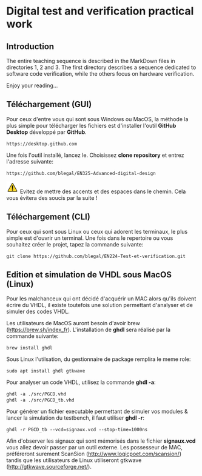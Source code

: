 # Digital test and verification practical work

## Introduction

The entire teaching sequence is described in the MarkDown files in directories 1, 2 and 3. The first directory describes a sequence dedicated to software code verification, while the others focus on hardware verification.

Enjoy your reading...


## Téléchargement (GUI)

Pour ceux d'entre vous qui sont sous Windows ou MacOS, la méthode la plus simple pour télécharger les fichiers est d'installer l'outil **GitHub Desktop** développé par **GitHub**.

```
https://desktop.github.com
```

Une fois l'outil installé, lancez le. Choisissez **clone repository** et entrez l'adresse suivante:

```
https://github.com/blegal/EN325-Advanced-digital-design
```

![alt text](./icons/warning.png) Evitez de mettre des accents et des espaces dans le chemin. Cela vous évitera des soucis par la suite !


## Téléchargement (CLI)

Pour ceux qui sont sous Linux ou ceux qui adorent les terminaux, le plus simple est d'ouvrir un terminal. Une fois dans le repertoire ou vous souhaitez créer le projet, tapez la commande suivante:

```
git clone https://github.com/blegal/EN224-Test-et-verification.git
```

## Edition et simulation de VHDL sous MacOS (Linux)

Pour les malchanceux qui ont décidé d'acquérir un MAC alors qu'ils doivent écrire du VHDL, il existe toutefois une solution permettant d'analyser et de simuler des codes VHDL.

Les utilisateurs de MacOS auront besoin d'avoir brew (https://brew.sh/index_fr). L'installation de **ghdl** sera réalisé par la commande suivante:

```
brew install ghdl
```

Sous Linux l'utilsation, du gestionnaire de package remplira le meme role:

```
sudo apt install ghdl gtkwave
```

Pour analyser un code VHDL, utilisez la commande **ghdl -a**:

```
ghdl -a ./src/PGCD.vhd
ghdl -a ./src/PGCD_tb.vhd
```

Pour générer un fichier executable permettant de simuler vos modules & lancer la simulation du testbench, il faut utiliser **ghdl -r**:

```
ghdl -r PGCD_tb --vcd=signaux.vcd --stop-time=1000ns
```

Afin d'observer les signaux qui sont mémorisés dans le fichier **signaux.vcd** vous allez devoir passer par un outil externe. Les possesseur de MAC, préféreront surement ScanSion (http://www.logicpoet.com/scansion/) tandis que les utilisateurs  de Linux utiliseront gtkwave (http://gtkwave.sourceforge.net/).
